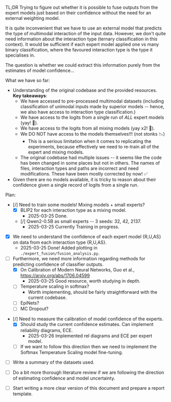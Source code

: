 TL;DR Trying to figure out whether it is possible to fuse outputs from the expert models just based on their confidence without the need for an external weighting model.


It is quite inconvenient that we have to use an external model that predicts the type of multimodal interaction of the input data. However, we don't quite need information about the interaction type (ternary classification in this context). It would be sufficient if each expert model applied one vs many binary classification, where the favoured interaction type is the type it specialises in. 

The question is whether we could extract this information purely from the estimates of model confidence...

What we have so far:
- Understanding of the original codebase and the provided resources. **Key takeaways**:
    - We have accessed to pre-processed multimodal datasets (including classification of unimodal inputs made by superior models -- hence, we also have access to interaction type classification.)
    - We have access to the logits from a single run of *ALL* expert models (yay! 🥳).
    - We have access to the logits from all mixing models (yay x2! 🥳).
    - We DO NOT have access to the models themselves!!! (not stonks 📉)
        - This is a serious limitation when it comes to replicating the experiments, because effectively we need to re-train all of the expert and mixing models. 
    - The original codebase had multiple issues -- it seems like the code has been changed in some places but not in others. The names of files, interaction types and paths are incorrect and need modifications. These have been mostly corrected by now! ✅
- Given there are no models available, it is tricky to reason about their confidence given a single record of logits from a single run.

Plan:
- [/] Need to train some models! Mixing models + small experts? 
    - [x] BLIP2 for each interaction type as a mixing model.
        - 2025-03-25 Done.
    - [/] Qwen2-0.5B as small experts -- 3 seeds: 32, 42, 2137.
        - 2025-03-25 Currently Training in progress.
- [x] We need to understand the confidence of each expert model {R,U,AS} on data from each interaction type {R,U,AS}.
    - 2025-03-25 Done! Added plotting in `./expert_fusion/fusion_analysis.py`.
- [ ] Furthermore, we need more information regarding methods for predicting confidence of classifier outputs.
    - [x] On Calibration of Modern Neural Networks, Guo et al., https://arxiv.org/abs/1706.04599
        - 2025-03-25 Good resource, worth studying in depth.
    - [ ] Temperature scaling in softmax?
        - Worth implementing, should be fairly straightforward with the current codebase.
    - [ ] EpiNets?
    - [ ] MC Dropout?
- [/] Need to measure the calibration of model confidence of the experts. 
    - [x] Should study the current confidence estimates. Can implement reliability diagrams, ECE.
        - 2025-03-26 Implemented rel diagrams and ECE per expert model. 
    - [ ] If we want to follow this direction then we need to implement the Softmax Temperature Scaling model fine-tuning.
- [ ] Write a summary of the datasets used.
- [ ] Do a bit more thorough literature review if we are following the direction of estimating confidence and model uncertainty. 
- [ ] Start writing a more clear version of this document and prepare a report template.





 

